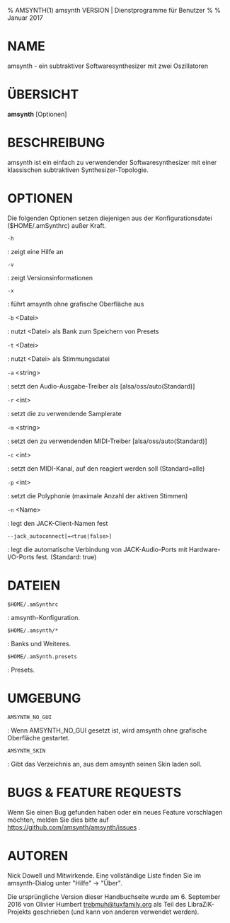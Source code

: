 % AMSYNTH(1) amsynth VERSION | Dienstprogramme für Benutzer
%
% Januar 2017

NAME
====

amsynth - ein subtraktiver Softwaresynthesizer mit zwei Oszillatoren

ÜBERSICHT
=========

**amsynth** \[Optionen\]

BESCHREIBUNG
============

amsynth ist ein einfach zu verwendender Softwaresynthesizer mit einer klassischen subtraktiven Synthesizer-Topologie.

OPTIONEN
========

Die folgenden Optionen setzen diejenigen aus der Konfigurationsdatei (\$HOME/.amSynthrc) außer Kraft.

`-h`

:   zeigt eine Hilfe an

`-v`

:   zeigt Versionsinformationen

`-x`

:   führt amsynth ohne grafische Oberfläche aus

`-b` \<Datei\>

:   nutzt \<Datei\> als Bank zum Speichern von Presets

`-t` \<Datei\>

:   nutzt \<Datei\> als Stimmungsdatei

`-a` \<string\>

:   setzt den Audio-Ausgabe-Treiber als \[alsa/oss/auto(Standard)\]

`-r` \<int\>

:   setzt die zu verwendende Samplerate

`-m` \<string\>

:   setzt den zu verwendenden MIDI-Treiber \[alsa/oss/auto(Standard)\]

`-c` \<int\>

:   setzt den MIDI-Kanal, auf den reagiert werden soll (Standard=alle)

`-p` \<int\>

:   setzt die Polyphonie (maximale Anzahl der aktiven Stimmen)

`-n` \<Name\>

:   legt den JACK-Client-Namen fest

`--jack_autoconnect[=<true|false>]`

:   legt die automatische Verbindung von JACK-Audio-Ports mit Hardware-I/O-Ports fest. (Standard: true)

DATEIEN
=======

`$HOME/.amSynthrc`

:   amsynth-Konfiguration.

`$HOME/.amsynth/*`

:   Banks und Weiteres.

`$HOME/.amSynth.presets`

:   Presets.

UMGEBUNG
========

`AMSYNTH_NO_GUI`

:   Wenn AMSYNTH\_NO\_GUI gesetzt ist, wird amsynth ohne grafische Oberfläche gestartet.

`AMSYNTH_SKIN`

:   Gibt das Verzeichnis an, aus dem amsynth seinen Skin laden soll.

BUGS & FEATURE REQUESTS
=======================

Wenn Sie einen Bug gefunden haben oder ein neues Feature vorschlagen möchten, melden Sie dies bitte auf https://github.com/amsynth/amsynth/issues .

AUTOREN
=======

Nick Dowell und Mitwirkende. Eine vollständige Liste finden Sie im amsynth-Dialog unter "Hilfe" -> "Über".

Die ursprüngliche Version dieser Handbuchseite wurde am 6. September 2016 von Olivier Humbert <trebmuh@tuxfamily.org> als Teil des LibraZiK-Projekts geschrieben (und kann von anderen verwendet werden).
